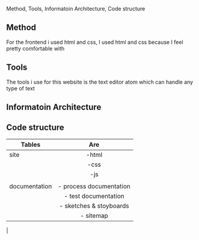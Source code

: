 Method, Tools, Informatoin Architecture, Code structure

## Method
For the frontend i used html and css, I used html and css because I feel pretty comfortable with


## Tools
The tools i use for this website is the text editor atom which can handle any type of text
## Informatoin Architecture


## Code structure

| Tables        | Are           |
| ------------- |:-------------:|
| site          | -html         |
|               | -css          |
|               | -js           |
|               |               |
| documentation | - process documentation|
|               | - test documentation|
|               | - sketches & stoyboards|
|               | - sitemap|
| 
